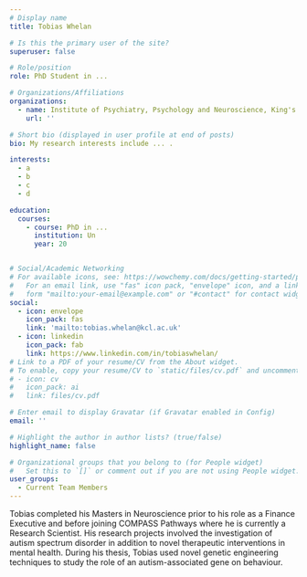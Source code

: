 ```yaml
---
# Display name
title: Tobias Whelan

# Is this the primary user of the site?
superuser: false

# Role/position
role: PhD Student in ...

# Organizations/Affiliations
organizations:
  - name: Institute of Psychiatry, Psychology and Neuroscience, King's College London / COMPASS Pathways plc
    url: ''

# Short bio (displayed in user profile at end of posts)
bio: My research interests include ... .

interests:
  - a
  - b
  - c
  - d

education:
  courses:
    - course: PhD in ...
      institution: Un
      year: 20


# Social/Academic Networking
# For available icons, see: https://wowchemy.com/docs/getting-started/page-builder/#icons
#   For an email link, use "fas" icon pack, "envelope" icon, and a link in the
#   form "mailto:your-email@example.com" or "#contact" for contact widget.
social:
  - icon: envelope
    icon_pack: fas
    link: 'mailto:tobias.whelan@kcl.ac.uk'
  - icon: linkedin
    icon_pack: fab
    link: https://www.linkedin.com/in/tobiaswhelan/
# Link to a PDF of your resume/CV from the About widget.
# To enable, copy your resume/CV to `static/files/cv.pdf` and uncomment the lines below.
# - icon: cv
#   icon_pack: ai
#   link: files/cv.pdf

# Enter email to display Gravatar (if Gravatar enabled in Config)
email: ''

# Highlight the author in author lists? (true/false)
highlight_name: false

# Organizational groups that you belong to (for People widget)
#   Set this to `[]` or comment out if you are not using People widget.
user_groups:
  - Current Team Members
---
```


Tobias completed his Masters in Neuroscience prior to his role as a Finance Executive and before joining COMPASS Pathways where he is currently a Research Scientist. His research projects involved the investigation of autism spectrum disorder in addition to novel therapeutic interventions in mental health. During his thesis, Tobias used novel genetic engineering techniques to study the role of an autism-associated gene on behaviour.
